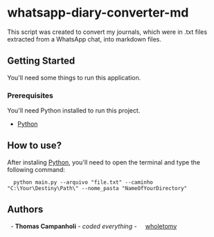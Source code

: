 # whatsapp-diary-converter-md

This script was created to convert my journals, which were in .txt files extracted from a WhatsApp chat, into markdown files.

## Getting Started

You'll need some things to run this application.
  
### Prerequisites

You'll need Python installed to run this project.

- [Python](https://www.python.org/downloads/)
  
## How to use?

After instaling [Python](https://www.python.org/downloads/), you'll need to open the terminal and type the following command:

```
  python main.py --arquivo "file.txt" --caminho "C:\Your\Destiny\Path\" --nome_pasta "NameOfYourDirectory"
```
  
## Authors

  - **Thomas Campanholi** - *coded everything* -
    [wholetomy](https://github.com/wholetomy/)
